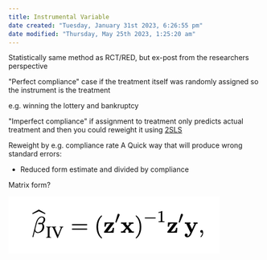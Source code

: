 ```yaml
---
title: Instrumental Variable
date created: "Tuesday, January 31st 2023, 6:26:55 pm"
date modified: "Thursday, May 25th 2023, 1:25:20 am"
---
```


Statistically same method as RCT/RED, but ex-post from the researchers perspective

"Perfect compliance" case if the treatment itself was randomly assigned so the instrument is the treatment

e.g. winning the lottery and bankruptcy

"Imperfect compliance" if assignment to treatment only predicts actual treatment and then you could reweight it using [2SLS](2SLS.md)

Reweight by e.g. compliance rate
A Quick way that will produce wrong standard errors:

* Reduced form estimate and divided by compliance

Matrix form?

![Screen Shot 2022-02-04 at 10.33.28 PM.png](Image%20Bank/Screen%20Shot%202022-02-04%20at%2010.33.28%20PM.png)
